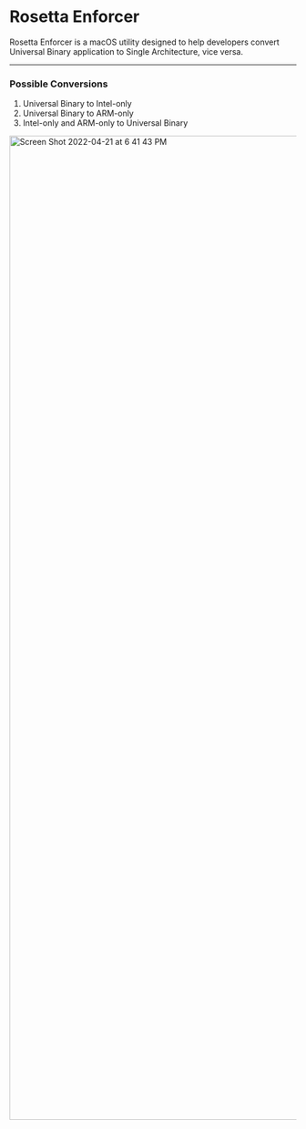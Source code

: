 # Rosetta Enforcer
Rosetta Enforcer is a macOS utility designed to help developers convert Universal Binary application to Single Architecture, vice versa.

---

### Possible Conversions

1. Universal Binary to Intel-only
2. Universal Binary to ARM-only
3. Intel-only and ARM-only to Universal Binary

<img width="1728" alt="Screen Shot 2022-04-21 at 6 41 43 PM" src="https://user-images.githubusercontent.com/35755386/164588476-71b3bfe6-d3fa-4e6d-bd9c-78e2ee40e4d1.png">
